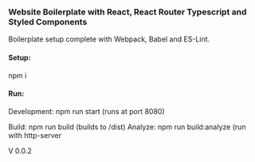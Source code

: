 ### Website Boilerplate with React, React Router Typescript and Styled Components

Boilerplate setup complete with Webpack, Babel and ES-Lint. 

#### Setup: 
npm i

#### Run: 
Development: npm run start (runs at port 8080) 

Build: npm run build (builds to /dist)
Analyze: npm run build:analyze (run with http-server


V 0.0.2
